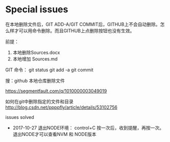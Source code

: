 # Special issues

在本地删除文件后，GIT ADD-A/GIT COMMIT后，GITHUB上不会自动删除。怎么样才可以用命令删除。而且GITHUB上点删除按钮也没有生效。

前提：
1. 本地删除Sources.docx
2. 本地增加
Sources.md

GIT 命令：
git status
git add -a
git commit

搜：github 本地仓库删除文件

https://segmentfault.com/q/1010000003049019

如何在git中删除指定的文件和目录
http://blog.csdn.net/ppppfly/article/details/53102756




issues solved
- 2017-10-27
退出NODE环境： control+C 按一次后，收到提醒，再按一次。
退出NODE才可以查看NVM 和 NODE版本
